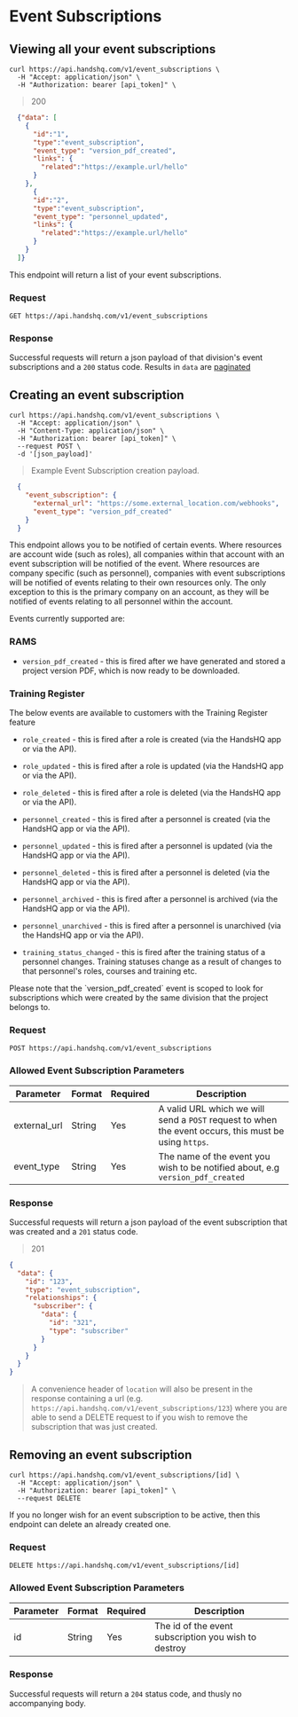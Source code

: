 # Event Subscriptions

## Viewing all your event subscriptions

```shell
curl https://api.handshq.com/v1/event_subscriptions \
  -H "Accept: application/json" \
  -H "Authorization: bearer [api_token]" \
```

> 200

```json
  {"data": [
    {
      "id":"1",
      "type":"event_subscription",
      "event_type": "version_pdf_created",
      "links": {
        "related":"https://example.url/hello"
      }
    },
      {
      "id":"2",
      "type":"event_subscription",
      "event_type": "personnel_updated",
      "links": {
        "related":"https://example.url/hello"
      }
    }
  ]}

```

This endpoint will return a list of your event subscriptions.

### Request

`GET https://api.handshq.com/v1/event_subscriptions`


### Response

Successful requests will return a json payload of that division's event subscriptions and a `200` status code.
Results in `data` are [paginated](#pagination)

## Creating an event subscription

```shell
curl https://api.handshq.com/v1/event_subscriptions \
  -H "Accept: application/json" \
  -H "Content-Type: application/json" \
  -H "Authorization: bearer [api_token]" \
  --request POST \
  -d '[json_payload]'
```

> Example Event Subscription creation payload.

```json
  {
    "event_subscription": {
      "external_url": "https://some.external_location.com/webhooks",
      "event_type": "version_pdf_created"
    }
  }

```

This endpoint allows you to be notified of certain events. Where resources are account wide (such as roles), all companies within that account with an event subscription will be notified of the event. Where resources are company specific (such as personnel), companies with event subscriptions will be notified of events relating to their own resources only. The only exception to this is the primary company on an account, as they will be notified of events relating to all personnel within the account.

Events currently supported are:

### RAMS
- `version_pdf_created` - this is fired after we have generated and stored a project version PDF, which is now ready to be downloaded.

### Training Register
<p> The below events are available to customers with the Training Register feature </p>

- `role_created` - this is fired after a role is created (via the HandsHQ app or via the API).
- `role_updated` - this is fired after a role is updated (via the HandsHQ app or via the API).
- `role_deleted` - this is fired after a role is deleted (via the HandsHQ app or via the API).

- `personnel_created` - this is fired after a personnel is created (via the HandsHQ app or via the API).
- `personnel_updated` - this is fired after a personnel is updated (via the HandsHQ app or via the API).
- `personnel_deleted` - this is fired after a personnel is deleted (via the HandsHQ app or via the API).
- `personnel_archived` - this is fired after a personnel is archived (via the HandsHQ app or via the API).
- `personnel_unarchived` - this is fired after a personnel is unarchived (via the HandsHQ app or via the API).

- `training_status_changed` - this is fired after the training status of a personnel changes. Training statuses change as a result of changes to that personnel's roles, courses and training etc.

<aside class="notice">
  Please note that the `version_pdf_created` event is scoped to look for subscriptions which were created by the same division that the project belongs to.
</aside>

### Request

`POST https://api.handshq.com/v1/event_subscriptions`

### Allowed Event Subscription Parameters

Parameter | Format | Required | Description
--------- | ------ | -------- | -----------
external_url | String | Yes | A valid URL which we will send a `POST` request to when the event occurs, this must be using `https`.
event_type | String | Yes | The name of the event you wish to be notified about, e.g `version_pdf_created`


### Response

Successful requests will return a json payload of the event subscription that was created and a `201` status code.

> 201

```json
{
  "data": {
    "id": "123",
    "type": "event_subscription",
    "relationships": {
      "subscriber": {
        "data": {
          "id": "321",
          "type": "subscriber"
        }
      }
    }
  }
}
```
> A convenience header of `location` will also be present in the response containing a url (e.g. `https://api.handshq.com/v1/event_subscriptions/123`) where you are able to send a DELETE request to if you wish to remove the subscription that was just created.

## Removing an event subscription

```shell
curl https://api.handshq.com/v1/event_subscriptions/[id] \
  -H "Accept: application/json" \
  -H "Authorization: bearer [api_token]" \
  --request DELETE
```

If you no longer wish for an event subscription to be active, then this endpoint can delete an already created one.

### Request

`DELETE https://api.handshq.com/v1/event_subscriptions/[id]`

### Allowed Event Subscription Parameters

Parameter | Format | Required | Description
--------- | ------ | -------- | -----------
id | String | Yes | The id of the event subscription you wish to destroy


### Response

Successful requests will return a `204` status code, and thusly no accompanying body.

